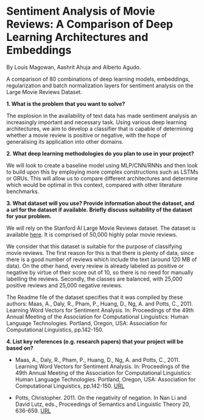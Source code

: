 # Sentiment Analysis of Movie Reviews: A Comparison of Deep Learning Architectures and Embeddings

By Louis Magowan, Aashrit Ahuja and Alberto Agudo.

A comparison of 80 combinations of deep learning models, embeddings, regularization and batch normalization layers for sentiment analysis on the Large Movie Reviews Dataset.

**1. What is the problem that you want to solve?** 

The explosion in the availability of text data has made sentiment analysis an increasingly important and necessary task. Using various deep learning architectures, we aim to develop a classifier that is capable of determining whether a movie review is positive or negative, with the hope of generalising its application into other domains.

**2. What deep learning methodologies do you plan to use in your project?** 

We will look to create a baseline model using MLP/CNN/RNNs and then look to build upon this by employing more complex constructions such as LSTMs or GRUs. This will allow us to compare different architectures and determine which would be optimal in this context, compared with other literature benchmarks.

**3. What dataset will you use? Provide information about the dataset, and a url for the dataset if available. Briefly discuss suitability of the dataset for your problem.** 

We will rely on the Stanford AI Large Movie Reviews dataset. The dataset is available [here](https://ai.stanford.edu/~amaas/data/sentiment/). It is comprised of 50,000 highly polar movie reviews.

We consider that this dataset is suitable for the purpose of classifying movie reviews. The first reason for this is that there is plenty of data, since there is a good number of reviews which include the text (around 120 MB of data). On the other hand, every review is already labeled as positive or negative by virtue of their score out of 10, so there is no need for manually labelling the reviews. Secondly, the classes are balanced, with 25,000 positive reviews and 25,000 negative reviews.

The Readme file of the dataset specifies that it was compiled by these authors: Maas, A., Daly, R., Pham, P., Huang, D., Ng, A. and Potts, C., 2011. Learning Word Vectors for Sentiment Analysis. In: Proceedings of the 49th Annual Meeting of the Association for Computational Linguistics: Human Language Technologies. Portland, Oregon, USA: Association for Computational Linguistics, pp.142-150.

**4. List key references (e.g. research papers) that your project will be based on?** 
- Maas, A., Daly, R., Pham, P., Huang, D., Ng, A. and Potts, C., 2011. Learning Word Vectors for Sentiment Analysis. In: Proceedings of the 49th Annual Meeting of the Association for Computational Linguistics: Human Language Technologies. Portland, Oregon, USA: Association for Computational Linguistics, pp.142-150. [URL](https://www.aclweb.org/anthology/P11-1015)

- Potts, Christopher. 2011. On the negativity of negation. In Nan Li and David Lutz, eds., Proceedings of Semantics and Linguistic Theory 20, 636-659. [URL](https://semanticsarchive.net/Archive/2M2NTY0O/potts-salt20-negation.pdf)
